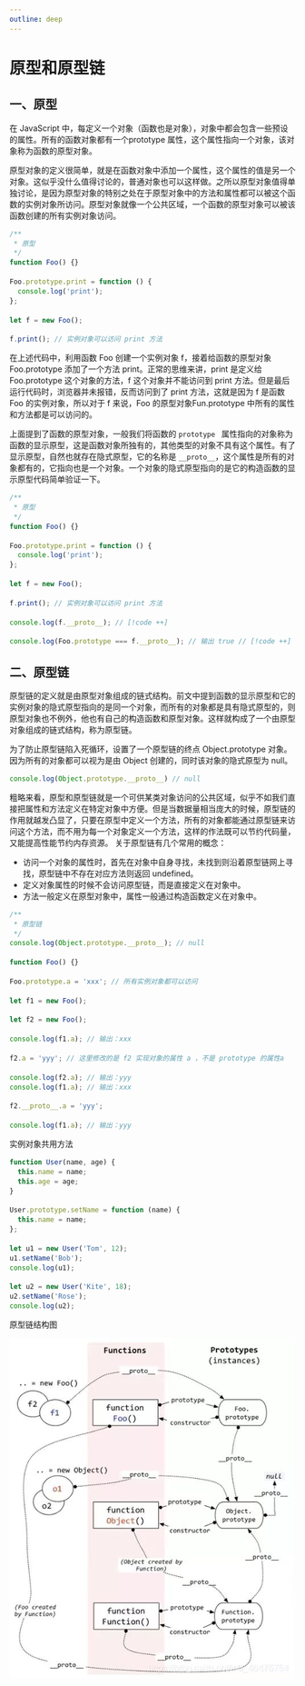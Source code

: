 ```yaml
---
outline: deep
---
```


# 原型和原型链

## 一、原型

在 JavaScript 中，每定义一个对象（函数也是对象），对象中都会包含一些预设的属性。所有的函数对象都有一个prototype 属性，这个属性指向一个对象，该对象称为函数的原型对象。 

原型对象的定义很简单，就是在函数对象中添加一个属性，这个属性的值是另一个对象。这似乎没什么值得讨论的，普通对象也可以这样做。之所以原型对象值得单独讨论，是因为原型对象的特别之处在于原型对象中的方法和属性都可以被这个函数的实例对象所访问。原型对象就像一个公共区域，一个函数的原型对象可以被该函数创建的所有实例对象访问。

```javascript
/**
 * 原型
 */
function Foo() {}

Foo.prototype.print = function () {
  console.log('print');
};

let f = new Foo();

f.print(); // 实例对象可以访问 print 方法
```

在上述代码中，利用函数 Foo 创建一个实例对象 f，接着给函数的原型对象 Foo.prototype 添加了一个方法 print。正常的思维来讲，print 是定义给 Foo.prototype 这个对象的方法，f 这个对象并不能访问到 print 方法。但是最后运行代码时，浏览器并未报错，反而访问到了 print 方法，这就是因为 f 是函数 Foo 的实例对象，所以对于 f 来说，Foo 的原型对象Fun.prototype 中所有的属性和方法都是可以访问的。

上面提到了函数的原型对象，一般我们将函数的 `prototype ` 属性指向的对象称为函数的显示原型，这是函数对象所独有的，其他类型的对象不具有这个属性。有了显示原型，自然也就存在隐式原型，它的名称是 `__proto__`，这个属性是所有的对象都有的，它指向也是一个对象。一个对象的隐式原型指向的是它的构造函数的显示原型代码简单验证一下。

```javascript
/**
 * 原型
 */
function Foo() {}

Foo.prototype.print = function () {
  console.log('print');
};

let f = new Foo();

f.print(); // 实例对象可以访问 print 方法

console.log(f.__proto__); // [!code ++]

console.log(Foo.prototype === f.__proto__); // 输出 true // [!code ++]
```

## 二、原型链

原型链的定义就是由原型对象组成的链式结构。前文中提到函数的显示原型和它的实例对象的隐式原型指向的是同一个对象，而所有的对象都是具有隐式原型的，则原型对象也不例外，他也有自己的构造函数和原型对象。这样就构成了一个由原型对象组成的链式结构，称为原型链。

为了防止原型链陷入死循环，设置了一个原型链的终点 Object.prototype 对象。因为所有的对象都可以视为是由 Object 创建的，同时该对象的隐式原型为 null。 

```javascript
console.log(Object.prototype.__proto__) // null
```

粗略来看，原型和原型链就是一个可供某类对象访问的公共区域，似乎不如我们直接把属性和方法定义在特定对象中方便。但是当数据量相当庞大的时候，原型链的作用就越发凸显了，只要在原型中定义一个方法，所有的对象都能通过原型链来访问这个方法，而不用为每一个对象定义一个方法，这样的作法既可以节约代码量，又能提高性能节约内存资源。
关于原型链有几个常用的概念：

+ 访问一个对象的属性时，首先在对象中自身寻找，未找到则沿着原型链网上寻找，原型链中不存在对应方法则返回 undefined。
+ 定义对象属性的时候不会访问原型链，而是直接定义在对象中。
+ 方法一般定义在原型对象中，属性一般通过构造函数定义在对象中。

```javascript
/**
 * 原型链
 */
console.log(Object.prototype.__proto__); // null

function Foo() {}

Foo.prototype.a = 'xxx'; // 所有实例对象都可以访问

let f1 = new Foo();

let f2 = new Foo();

console.log(f1.a); // 输出：xxx

f2.a = 'yyy'; // 这里修改的是 f2 实现对象的属性 a ，不是 prototype 的属性a

console.log(f2.a); // 输出：yyy
console.log(f1.a); // 输出：xxx

f2.__proto__.a = 'yyy';

console.log(f1.a); // 输出：yyy
```

实例对象共用方法

```javascript
function User(name, age) {
  this.name = name;
  this.age = age;
}

User.prototype.setName = function (name) {
  this.name = name;
};

let u1 = new User('Tom', 12);
u1.setName('Bob');
console.log(u1);

let u2 = new User('Kite', 18);
u2.setName('Rose');
console.log(u2);
```

原型链结构图

![](images/f37a32fc135f81e2d8f51081407630d.jpg)


